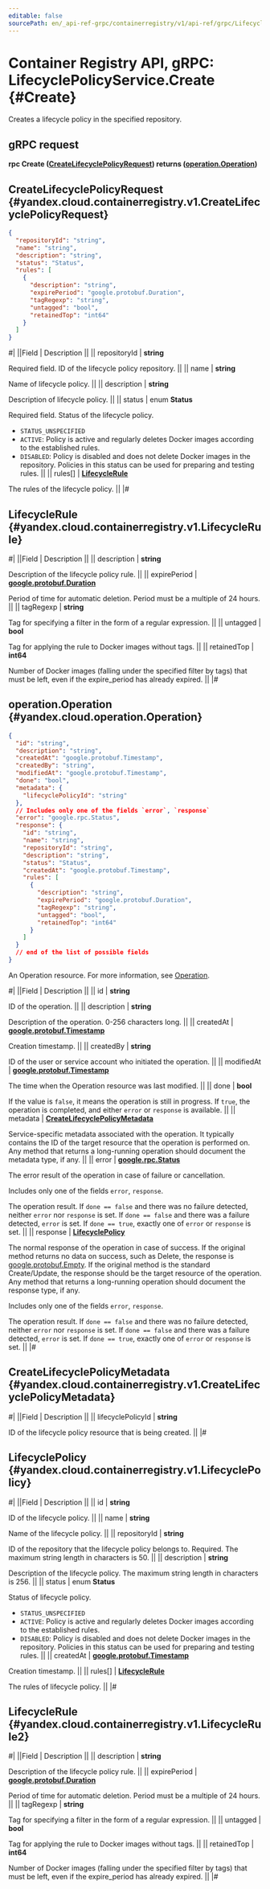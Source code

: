 ```yaml
---
editable: false
sourcePath: en/_api-ref-grpc/containerregistry/v1/api-ref/grpc/LifecyclePolicy/create.md
---
```


# Container Registry API, gRPC: LifecyclePolicyService.Create {#Create}

Creates a lifecycle policy in the specified repository.

## gRPC request

**rpc Create ([CreateLifecyclePolicyRequest](#yandex.cloud.containerregistry.v1.CreateLifecyclePolicyRequest)) returns ([operation.Operation](#yandex.cloud.operation.Operation))**

## CreateLifecyclePolicyRequest {#yandex.cloud.containerregistry.v1.CreateLifecyclePolicyRequest}

```json
{
  "repositoryId": "string",
  "name": "string",
  "description": "string",
  "status": "Status",
  "rules": [
    {
      "description": "string",
      "expirePeriod": "google.protobuf.Duration",
      "tagRegexp": "string",
      "untagged": "bool",
      "retainedTop": "int64"
    }
  ]
}
```

#|
||Field | Description ||
|| repositoryId | **string**

Required field. ID of the lifecycle policy repository. ||
|| name | **string**

Name of lifecycle policy. ||
|| description | **string**

Description of lifecycle policy. ||
|| status | enum **Status**

Required field. Status of the lifecycle policy.

- `STATUS_UNSPECIFIED`
- `ACTIVE`: Policy is active and regularly deletes Docker images according to the established rules.
- `DISABLED`: Policy is disabled and does not delete Docker images in the repository.
Policies in this status can be used for preparing and testing rules. ||
|| rules[] | **[LifecycleRule](#yandex.cloud.containerregistry.v1.LifecycleRule)**

The rules of the lifecycle policy. ||
|#

## LifecycleRule {#yandex.cloud.containerregistry.v1.LifecycleRule}

#|
||Field | Description ||
|| description | **string**

Description of the lifecycle policy rule. ||
|| expirePeriod | **[google.protobuf.Duration](https://developers.google.com/protocol-buffers/docs/reference/csharp/class/google/protobuf/well-known-types/duration)**

Period of time for automatic deletion.
Period must be a multiple of 24 hours. ||
|| tagRegexp | **string**

Tag for specifying a filter in the form of a regular expression. ||
|| untagged | **bool**

Tag for applying the rule to Docker images without tags. ||
|| retainedTop | **int64**

Number of Docker images (falling under the specified filter by tags) that must be left, even if the expire_period has already expired. ||
|#

## operation.Operation {#yandex.cloud.operation.Operation}

```json
{
  "id": "string",
  "description": "string",
  "createdAt": "google.protobuf.Timestamp",
  "createdBy": "string",
  "modifiedAt": "google.protobuf.Timestamp",
  "done": "bool",
  "metadata": {
    "lifecyclePolicyId": "string"
  },
  // Includes only one of the fields `error`, `response`
  "error": "google.rpc.Status",
  "response": {
    "id": "string",
    "name": "string",
    "repositoryId": "string",
    "description": "string",
    "status": "Status",
    "createdAt": "google.protobuf.Timestamp",
    "rules": [
      {
        "description": "string",
        "expirePeriod": "google.protobuf.Duration",
        "tagRegexp": "string",
        "untagged": "bool",
        "retainedTop": "int64"
      }
    ]
  }
  // end of the list of possible fields
}
```

An Operation resource. For more information, see [Operation](/docs/api-design-guide/concepts/operation).

#|
||Field | Description ||
|| id | **string**

ID of the operation. ||
|| description | **string**

Description of the operation. 0-256 characters long. ||
|| createdAt | **[google.protobuf.Timestamp](https://developers.google.com/protocol-buffers/docs/reference/google.protobuf#timestamp)**

Creation timestamp. ||
|| createdBy | **string**

ID of the user or service account who initiated the operation. ||
|| modifiedAt | **[google.protobuf.Timestamp](https://developers.google.com/protocol-buffers/docs/reference/google.protobuf#timestamp)**

The time when the Operation resource was last modified. ||
|| done | **bool**

If the value is `false`, it means the operation is still in progress.
If `true`, the operation is completed, and either `error` or `response` is available. ||
|| metadata | **[CreateLifecyclePolicyMetadata](#yandex.cloud.containerregistry.v1.CreateLifecyclePolicyMetadata)**

Service-specific metadata associated with the operation.
It typically contains the ID of the target resource that the operation is performed on.
Any method that returns a long-running operation should document the metadata type, if any. ||
|| error | **[google.rpc.Status](https://cloud.google.com/tasks/docs/reference/rpc/google.rpc#status)**

The error result of the operation in case of failure or cancellation.

Includes only one of the fields `error`, `response`.

The operation result.
If `done == false` and there was no failure detected, neither `error` nor `response` is set.
If `done == false` and there was a failure detected, `error` is set.
If `done == true`, exactly one of `error` or `response` is set. ||
|| response | **[LifecyclePolicy](#yandex.cloud.containerregistry.v1.LifecyclePolicy)**

The normal response of the operation in case of success.
If the original method returns no data on success, such as Delete,
the response is [google.protobuf.Empty](https://developers.google.com/protocol-buffers/docs/reference/google.protobuf#google.protobuf.Empty).
If the original method is the standard Create/Update,
the response should be the target resource of the operation.
Any method that returns a long-running operation should document the response type, if any.

Includes only one of the fields `error`, `response`.

The operation result.
If `done == false` and there was no failure detected, neither `error` nor `response` is set.
If `done == false` and there was a failure detected, `error` is set.
If `done == true`, exactly one of `error` or `response` is set. ||
|#

## CreateLifecyclePolicyMetadata {#yandex.cloud.containerregistry.v1.CreateLifecyclePolicyMetadata}

#|
||Field | Description ||
|| lifecyclePolicyId | **string**

ID of the lifecycle policy resource that is being created. ||
|#

## LifecyclePolicy {#yandex.cloud.containerregistry.v1.LifecyclePolicy}

#|
||Field | Description ||
|| id | **string**

ID of the lifecycle policy. ||
|| name | **string**

Name of the lifecycle policy. ||
|| repositoryId | **string**

ID of the repository that the lifecycle policy belongs to.
Required. The maximum string length in characters is 50. ||
|| description | **string**

Description of the lifecycle policy.
The maximum string length in characters is 256. ||
|| status | enum **Status**

Status of lifecycle policy.

- `STATUS_UNSPECIFIED`
- `ACTIVE`: Policy is active and regularly deletes Docker images according to the established rules.
- `DISABLED`: Policy is disabled and does not delete Docker images in the repository.
Policies in this status can be used for preparing and testing rules. ||
|| createdAt | **[google.protobuf.Timestamp](https://developers.google.com/protocol-buffers/docs/reference/google.protobuf#timestamp)**

Creation timestamp. ||
|| rules[] | **[LifecycleRule](#yandex.cloud.containerregistry.v1.LifecycleRule2)**

The rules of lifecycle policy. ||
|#

## LifecycleRule {#yandex.cloud.containerregistry.v1.LifecycleRule2}

#|
||Field | Description ||
|| description | **string**

Description of the lifecycle policy rule. ||
|| expirePeriod | **[google.protobuf.Duration](https://developers.google.com/protocol-buffers/docs/reference/csharp/class/google/protobuf/well-known-types/duration)**

Period of time for automatic deletion.
Period must be a multiple of 24 hours. ||
|| tagRegexp | **string**

Tag for specifying a filter in the form of a regular expression. ||
|| untagged | **bool**

Tag for applying the rule to Docker images without tags. ||
|| retainedTop | **int64**

Number of Docker images (falling under the specified filter by tags) that must be left, even if the expire_period has already expired. ||
|#